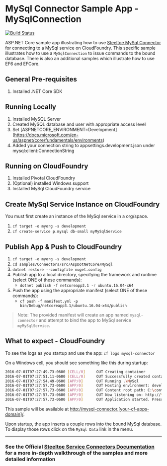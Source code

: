 ﻿# MySql Connector Sample App - MySqlConnection

[![Build Status](https://dev.azure.com/SteeltoeOSS/Steeltoe/_apis/build/status/Samples/SteeltoeOSS.Samples%20%5BConnectors_MySql%5D?branchName=2.x)](https://dev.azure.com/SteeltoeOSS/Steeltoe/_build/latest?definitionId=17&branchName=2.x)

ASP.NET Core sample app illustrating how to use [Steeltoe MySql Connector](https://github.com/SteeltoeOSS/Connectors/tree/master/src/Steeltoe.CloudFoundry.Connector.MySql) for connecting to a MySql service on CloudFoundry. This specific sample illustrates how to use a `MySqlConnection` to issue commands to the bound database. There is also an additional samples which illustrate how to use EF6 and EFCore.

## General Pre-requisites

1. Installed .NET Core SDK

## Running Locally

1. Installed MySQL Server
1. Created MySQL database and user with appropriate access level
1. Set [ASPNETCORE_ENVIRONMENT=Development] (<https://docs.microsoft.com/en-us/aspnet/core/fundamentals/environments>)
1. Added your connection string to appsettings.development.json under mysql:client:ConnectionString

## Running on CloudFoundry

1. Installed Pivotal CloudFoundry
1. (Optional) installed Windows support
1. Installed MySql CloudFoundry service

## Create MySql Service Instance on CloudFoundry

You must first create an instance of the MySql service in a org/space.

1. `cf target -o myorg -s development`
1. `cf create-service p.mysql db-small myMySqlService`

## Publish App & Push to CloudFoundry

1. `cf target -o myorg -s development`
1. `cd samples/Connectors/src/AspDotNetCore/MySql`
1. `dotnet restore --configfile nuget.config`
1. Publish app to a local directory, specifying the framework and runtime (select ONE of these commands):
   * `dotnet publish -f netcoreapp3.1 -r ubuntu.16.04-x64`
1. Push the app using the appropriate manifest (select ONE of these commands):
   * `cf push -f manifest.yml -p bin/Debug/netcoreapp3.1/ubuntu.16.04-x64/publish`

> Note: The provided manifest will create an app named `mysql-connector` and attempt to bind the app to MySql service `myMySqlService`.

## What to expect - CloudFoundry

To see the logs as you startup and use the app: `cf logs mysql-connector`

On a Windows cell, you should see something like this during startup:

```bash
2016-07-01T07:27:49.73-0600 [CELL/0]     OUT Creating container
2016-07-01T07:27:51.11-0600 [CELL/0]     OUT Successfully created container
2016-07-01T07:27:54.49-0600 [APP/0]      OUT Running .\MySql
2016-07-01T07:27:57.73-0600 [APP/0]      OUT Hosting environment: development
2016-07-01T07:27:57.73-0600 [APP/0]      OUT Content root path: C:\containerizer\3737940917E4D13A25\user\app
2016-07-01T07:27:57.73-0600 [APP/0]      OUT Now listening on: http://*:57540
2016-07-01T07:27:57.73-0600 [APP/0]      OUT Application started. Press Ctrl+C to shut down.
```

This sample will be available at <http://mysql-connector.[your-cf-apps-domain]/>.

Upon startup, the app inserts a couple rows into the bound MySql database. To display those rows click on the `MySql Data` link in the menu.

---

### See the Official [Steeltoe Service Connectors Documentation](https://steeltoe.io/docs/steeltoe-service-connectors) for a more in-depth walkthrough of the samples and more detailed information
